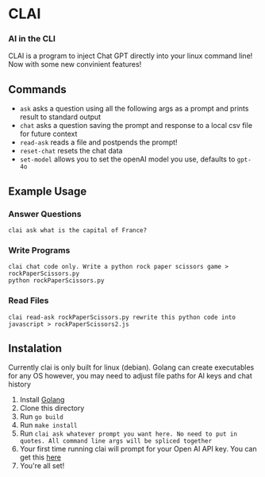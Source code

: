 # CLAI
### AI in the CLI

CLAI is a program to inject Chat GPT directly into your linux command line! Now with some new convinient features!

## Commands
- `ask` asks a question using all the following args as a prompt and prints result to standard output
- `chat` asks a question saving the prompt and response to a local csv file for future context
- `read-ask` reads a file and postpends the prompt!
- `reset-chat` resets the chat data
- `set-model` allows you to set the openAI model you use, defaults to `gpt-4o`

## Example Usage
### Answer Questions
```
clai ask what is the capital of France?
```

### Write Programs
```
clai chat code only. Write a python rock paper scissors game > rockPaperScissors.py
python rockPaperScissors.py
```

### Read Files
```
clai read-ask rockPaperScissors.py rewrite this python code into javascript > rockPaperScissors2.js
```

## Instalation
Currently clai is only built for linux (debian). Golang can create executables for any OS however, you may need to adjust file paths for AI keys and chat history

1. Install [Golang](https://go.dev/)
2. Clone this directory
3. Run `go build`
4. Run `make install`
5. Run `clai ask whatever prompt you want here. No need to put in quotes. All command line args will be spliced together`
6. Your first time running clai will prompt for your Open AI API key. You can get this [here](https://platform.openai.com/api-keys)
7. You're all set!